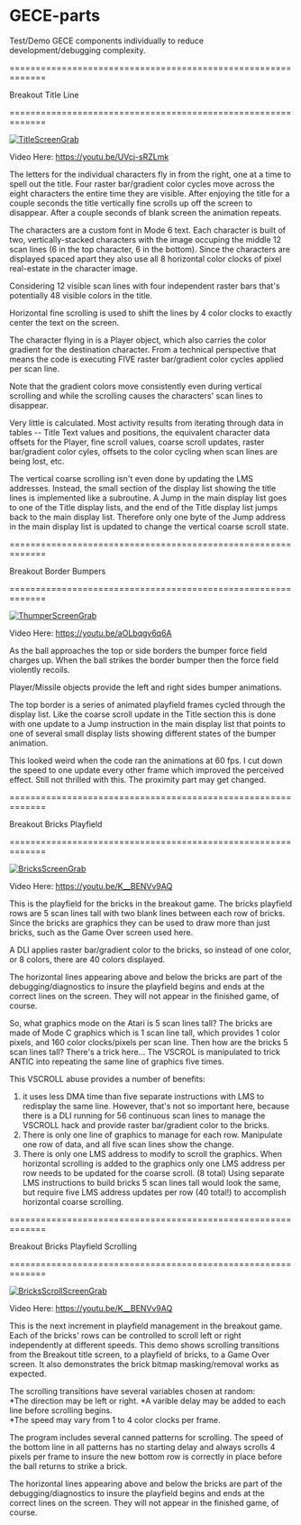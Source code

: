 # GECE-parts
Test/Demo GECE components individually to reduce development/debugging complexity.
 
 
=============================================================

Breakout Title Line 

=============================================================

[![TitleScreenGrab](https://github.com/kenjennings/GECE-parts/blob/master/parts-title-pic.png)](#features)

Video Here: https://youtu.be/UVcj-sRZLmk

The letters for the individual characters fly in from the right, one at a time to spell out the title.
Four raster bar/gradient color cycles move across the eight characters the entire time they are visible. 
After enjoying the title for a couple seconds the title vertically fine scrolls up off the screen to disappear.
After a couple seconds of blank screen the animation repeats.

The characters are a custom font in Mode 6 text.  Each character is built of two, vertically-stacked characters with the  image occuping the middle 12 scan lines (6 in the top character, 6 in the bottom).  Since the characters are displayed spaced apart they also use all 8 horizontal color clocks of pixel real-estate in the character image.

Considering 12 visible scan lines with four independent raster bars that's potentially 48 visible colors in the title.

Horizontal fine scrolling is used to shift the lines by 4 color clocks to exactly center the text on the screen.

The character flying in is a Player object, which also carries the color gradient for the destination character.  From a technical perspective that means the code is executing FIVE raster bar/gradient color cycles applied per scan line.

Note that the gradient colors move consistently even during vertical scrolling and while the scrolling causes the characters' scan lines to disappear.

Very little is calculated.  Most activity results from iterating through data in tables -- Title Text values and positions, the equivalent character data offsets for the Player, fine scroll values, coarse scroll updates, raster bar/gradient color cyles, offsets to the color cycling when scan lines are being lost, etc.

The vertical coarse scrolling isn't even done by updating the LMS addresses.  Instead, the small section of the display list showing the title lines is implemented like a subroutine.  A Jump in the main display list goes to one of the Title display lists, and the end of the Title display list jumps back to the main display list.  Therefore only one byte of the Jump address in the main display list is updated to change the vertical coarse scroll state.




=============================================================

Breakout Border Bumpers

=============================================================

[![ThumperScreenGrab](https://github.com/kenjennings/GECE-parts/blob/master/parts-thumper-pic.png)](#features)
 
Video Here: https://youtu.be/aOLbqgy6q6A

As the ball approaches the top or side borders the bumper force field charges up.  When the ball strikes the border bumper then the force field violently recoils.

Player/Missile objects provide the left and right sides bumper animations.

The top border is a series of animated playfield frames cycled through the display list.  Like the coarse scroll update in the Title section this is done with one update to a Jump instruction in the main display list that points to one of several small display lists showing different states of the bumper animation.

This looked weird when the code ran the animations at 60 fps.  I cut down the speed to one update every other frame which improved the perceived effect.   Still not thrilled with this.  The proximity part may get changed.




=============================================================

Breakout Bricks Playfield 

=============================================================

[![BricksScreenGrab](https://github.com/kenjennings/GECE-parts/blob/master/parts-bricks-pic.png)](#features)
 
Video Here: https://youtu.be/K__BENVv9AQ

This is the playfield for the bricks in the breakout game.   The bricks playfield rows are 5 scan lines tall with two blank lines between each row of bricks.  Since the bricks are graphics they can be used to draw more than just bricks, such as the Game Over screen used here.

A DLI applies raster bar/gradient color to the bricks, so instead of one color, or 8 colors, there are 40 colors displayed.

The horizontal lines appearing above and below the bricks are part of the debugging/diagnostics to insure the playfield begins and ends at the correct lines on the screen.  They will not appear in the finished game, of course.

So, what graphics mode on the Atari is 5 scan lines tall?  The bricks are made of Mode C graphics which is 1 scan line tall, which provides 1 color pixels, and 160 color clocks/pixels per scan line.  Then how are the bricks 5 scan lines tall?  There's a trick here...  The VSCROL is manipulated to trick ANTIC into repeating the same line of graphics five times.  

This VSCROLL abuse provides a number of benefits:

1) it uses less DMA time than five separate instructions with LMS to redisplay the same line.  However, that's not so important here, because there is a DLI running for 56 continuous scan lines to manage the VSCROLL hack and provide raster bar/gradient color to the bricks.
2) There is only one line of graphics to manage for each row.  Manipulate one row of data, and all five scan lines show the change.
3) There is only one LMS address to modify to scroll the graphics.   When horizontal scrolling is added to the graphics only one LMS address per row needs to be updated for the coarse scroll. (8 total)  Using separate LMS instructions to build bricks 5 scan lines tall would look the same, but require five LMS address updates per row (40 total!) to accomplish horizontal coarse scrolling.




=============================================================

Breakout Bricks Playfield Scrolling

=============================================================

[![BricksScrollScreenGrab](https://github.com/kenjennings/GECE-parts/blob/master/parts-bricks-scroll-pic.png)](#features)
 
Video Here: https://youtu.be/K__BENVv9AQ

This is the next increment in playfield management in the breakout game.   Each of the bricks' rows can be controlled to scroll left or right independently at different speeds.  This demo shows scrolling transitions from the Breakout title screen, to a playfield of bricks, to a Game Over screen.  It also demonstrates the brick bitmap masking/removal works as expected.

The scrolling transitions have several variables chosen at random:  
*The direction may be left or right. 
*A varible delay may be added to each line before scrolling begins.  
*The speed may vary from 1 to 4 color clocks per frame.

The program includes several canned patterns for scrolling.  The speed of the bottom line in all patterns has no starting delay and always scrolls 4 pixels per frame to insure the new bottom row is correctly in place before the ball returns to strike a brick.

The horizontal lines appearing above and below the bricks are part of the debugging/diagnostics to insure the playfield begins and ends at the correct lines on the screen.  They will not appear in the finished game, of course.



